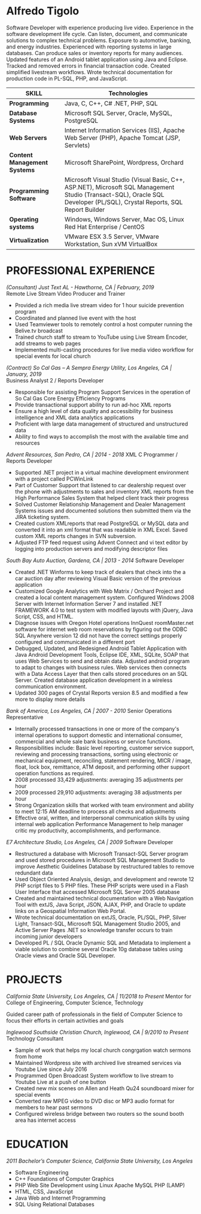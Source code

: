 # Alfredo Tigolo

Software Developer with experience producing live video. Experience in the software development life cycle. Can listen, document, and communicate solutions to complex technical problems. Exposure to automotive, banking, and energy industries. Experienced with reporting systems in large databases. Can produce sales or inventory reports for many audiences. Updated features of an Android tablet application using Java and Eclipse. Tracked and removed errors in financial transaction code. Created simplified livestream workflows. Wrote technical documentation for production code in PL-SQL, PHP, and JavaScript.

 | **SKILL** | Technologies |
 |----------------|------------------------------|
 | **Programming** | Java, C, C++, C# .NET, PHP, SQL |
 |**Database Systems** | Microsoft SQL Server, Oracle, MySQL, PostgreSQL |
 |**Web Servers** | Internet Information Services (IIS), Apache Web Server (PHP), Apache Tomcat (JSP, Servlets) |
 |**Content Management Systems** | Microsoft SharePoint, Wordpress, Orchard |
 |**Programming Software** | Microsoft Visual Studio (Visual Basic, C++, ASP.NET), Microsoft SQL Management Studio (Transact-SQL), Oracle SQL Developer (PL/SQL), Crystal Reports, SQL Report Builder |
 |**Operating systems** | Windows, Windows Server, Mac OS, Linux Red Hat Enterprise / CentOS |
 |**Virtualization** | VMware ESX 3.5 Server, VMware Workstation, Sun xVM VirtualBox |


# PROFESSIONAL EXPERIENCE

_(Consultant) Just Text AL - Hawthorne, CA | February, 2019_  
Remote Live Stream Video Producer and Trainer

* Provided a rich media live stream video for 1 hour suicide prevention program
* Coordinated and planned live event with the host
* Used Teamviewer tools to remotely control a host computer running the Belive.tv broadcast
* Trained church staff to stream to YouTube using Live Stream Encoder, add streams to web pages
* Implemented multi-casting procedures for live media video workflow for special events for local church
 
_(Contract) So Cal Gas – A Sempra Energy Utility, Los Angeles, CA | January, 2019_  
Business Analyst 2 / Reports Developer
 
* Responsible for assisting Program Support Services in the operation of So Cal Gas Core Energy Efficiency Programs
* Provide transactional support ability to run ad-hoc XML reports
* Ensure a high level of data quality and accessibility for business intelligence and XML data analytics applications
* Proficient with large data management of structured and unstructured data
* Ability to find ways to accomplish the most with the available time and resources

_Advent Resources, San Pedro, CA | 2014 - 2018_
XML C Programmer / Reports Developer

* Supported .NET project in a virtual machine development environment with a project called PCWinLink
* Part of Customer Support that listened to car dealership request over the phone with adjustments to sales and inventory XML reports from the High Performance Sales System that helped client track their progress
* Solved Customer Relationship Management and Dealer Management Systems issues and documented solutions then submitted them via the JIRA ticketing system.
* Created custom XMLreports that read PostgreSQL or MySQL data and converted it into an xml format that was readable in XML Excel. Saved custom XML reports changes in SVN subversion.
* Adjusted FTP feed request using Advent Connect and vi text editor by logging into production servers and modifying descriptor files

_South Bay Auto Auction, Gardena, CA | 2013 - 2014_
Software Developer

* Created .NET Winforms to keep track of dealers that check into the a car auction day after reviewing Visual Basic version of the previous application
* Customized Google Analytics with Web Matrix / Orchard Project and created a local content management system. Configured Windows 2008 Server with Internet Information Server 7 and installed .NET FRAMEWORK 4.0 to test system with modified layouts with jQuery, Java Script, CSS, and HTML.
* Diagnose issues with Oregon Hotel operations InnQuest roomMaster.net software for internet web room reservations by figuring out the ODBC SQL Anywhere version 12 did not have the correct settings properly configured and communicated in a different port
* Debugged, Updated, and Redesigned Android Tablet Application with Java Android Development Tools, Eclipse IDE, XML, SQLite, SOAP that uses Web Services to send and obtain data.  Adjusted android program to adapt to changes with business rules.  Web services then connects with a Data Access Layer that then calls stored procedures on an SQL Server.  Created database application development in a wireless communication environment.
* Updated 300 pages of Crystal Reports version 8.5 and modified a few more to display more details

_Bank of America, Los Angeles, CA | 2007 - 2010_
Senior Operations Representative

* Internally processed transactions in one or more of the company's internal operations to support domestic and international consumer, commercial and whole sale bank business or service functions.
* Responsibilities include: Basic level reporting, customer service support, reviewing and processing transactions, sorting using electronic or mechanical equipment, reconciling, statement rendering, MICR / image, float, lock box, remittance, ATM deposit, and performing other support operation functions as required.
* 2008 processed 33,429 adjustments: averaging 35 adjustments per hour
* 2009 processed 29,910 adjustments: averaging 38 adjustments per hour
* Strong Organization skills that worked with team environment and ability to meet 12:15 AM deadline to process all checks and adjustments
* Effective oral, written, and interpersonal communication skills by using internal web application Performance Management to help manager critic my productivity, accomplishments, and performance.

_E7 Architecture Studio, Los Angeles, CA | 2009_
Software Developer

* Restructured a database with Microsoft Transact-SQL Server program and used stored procedures in Microsoft SQL Management Studio to improve Aesthetic Guidelines Database by restructured tables to remove redundant data
* Used Object Oriented Analysis, design, and development and rewrote 12 PHP script files to 5 PHP files.  These PHP scripts were used in a Flash User Interface that accessed Microsoft SQL Server 2005 database 
* Created and maintained technical documentation with a Web Navigation Tool with extJS, Java Script, JSON, AJAX, PHP, and Oracle to update links on a Geospatial Information Web Portal.
* Wrote technical documentation on extJS, Oracle, PL/SQL, PHP, Silver Light, Transact-SQL, Microsoft SQL Management Studio 2005, and Active Server Pages .NET so knowledge transfer occurs to train incoming junior developers
* Developed PL / SQL Oracle Dynamic SQL and Metadata to implement a viable solution to combine several Oracle 10g database tables using Oracle views and Oracle SQL Developer.

# PROJECTS

_California State University, Los Angeles, CA | 11/2018 to Present_
Mentor for College of Engineering, Computer Science, Technology

Guided career path of professionals in the field of Computer Science to focus their efforts in certain activities and goals

_Inglewood Southside Christian Church, Inglewood, CA | 9/2010 to Present_
Technology Consultant

* Sample of work that helps my local church congrgation watch sermons from home
* Maintained Wordpress site with archived live streamed services via Youtube Live since July 2016
* Programmed Open Broadcast System workflow to live stream to Youtube Live at a push of one button
* Created new mix scenes on Allen and Heath Qu24 soundboard mixer for special events
* Converted raw MPEG video to DVD disc or MP3 audio format for members to hear past sermons
* Configured wireless bridge between two routers so the sound booth area has internet access





# EDUCATION

_2011 Bachelor’s Computer Science, California State University, Los Angeles_

* Software Engineering
* C++ Foundations of Computer Graphics
* PHP Web Site Development using Linux Apache MySQL PHP (LAMP)
* HTML, CSS, JavaScript
* Java Web and Internet Programming
* SQL Using Relational Databases




